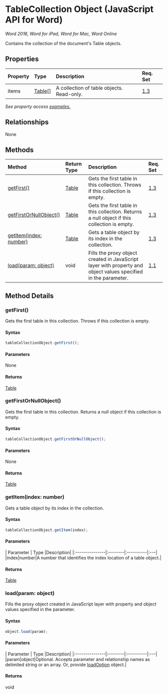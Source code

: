 # TableCollection Object (JavaScript API for Word)

_Word 2016, Word for iPad, Word for Mac, Word Online_

Contains the collection of the document's Table objects.

## Properties

| Property	   | Type	|Description| Req. Set|
|:---------------|:--------|:----------|:----|
|items|[Table[]](table.md)|A collection of table objects. Read-only.|[1.3](../requirement-sets/word-api-requirement.md)|

_See property access [examples.](#property-access-examples)_

## Relationships
None


## Methods

| Method		   | Return Type	|Description| Req. Set|
|:---------------|:--------|:----------|:----|
|[getFirst()](#getfirst)|[Table](table.md)|Gets the first table in this collection. Throws if this collection is empty.|[1.3](../requirement-sets/word-api-requirement.md)|
|[getFirstOrNullObject()](#getfirstornullobject)|[Table](table.md)|Gets the first table in this collection. Returns a null object if this collection is empty.|[1.3](../requirement-sets/word-api-requirement.md)|
|[getItem(index: number)](#getitemindex-number)|[Table](table.md)|Gets a table object by its index in the collection.|[1.3](../requirement-sets/word-api-requirement.md)|
|[load(param: object)](#loadparam-object)|void|Fills the proxy object created in JavaScript layer with property and object values specified in the parameter.|[1.1](../requirement-sets/word-api-requirement.md)|

## Method Details


### getFirst()
Gets the first table in this collection. Throws if this collection is empty.

#### Syntax
```js
tableCollectionObject.getFirst();
```

#### Parameters
None

#### Returns
[Table](table.md)

### getFirstOrNullObject()
Gets the first table in this collection. Returns a null object if this collection is empty.

#### Syntax
```js
tableCollectionObject.getFirstOrNullObject();
```

#### Parameters
None

#### Returns
[Table](table.md)

### getItem(index: number)
Gets a table object by its index in the collection.

#### Syntax
```js
tableCollectionObject.getItem(index);
```

#### Parameters
| Parameter	   | Type	|Description|
|:---------------|:--------|:----------|:---|
|index|number|A number that identifies the index location of a table object.|

#### Returns
[Table](table.md)

### load(param: object)
Fills the proxy object created in JavaScript layer with property and object values specified in the parameter.

#### Syntax
```js
object.load(param);
```

#### Parameters
| Parameter	   | Type	|Description|
|:---------------|:--------|:----------|:---|
|param|object|Optional. Accepts parameter and relationship names as delimited string or an array. Or, provide [loadOption](loadoption.md) object.|

#### Returns
void
